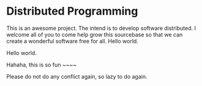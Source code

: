 Distributed Programming
=======================

This is an awesome project. The intend is to develop software distributed.
I welcome all of you to come help grow this sourcebase so that we can create a wonderful software free for all.
Hello world.


Hello world.

Hahaha, this is so fun ~~~~ 

Please do not do any conflict again, so lazy to do again.

